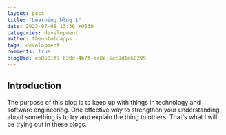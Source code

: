 ```yaml
---
layout: post
title: "Learning blog 1"
date: 2023-07-08 13:36 +0530
categories: development
author: theuntoldapps
tags: development
comments: true
blogUid: eb8601f7-b30d-4b7f-ac8e-6cc9d1a60299
---
```


## Introduction
The purpose of this blog is to keep up with things in technology and software engineering. One effective way to strengthen your understanding about something is to try and explain the thing to others. That's what I will be trying out in these blogs.